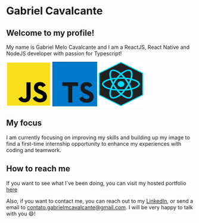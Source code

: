 # Gabriel Cavalcante

## Welcome to my profile! 
My name is Gabriel Melo Cavalcante and I am
a ReactJS, React Native and NodeJS developer with passion for Typescript!

<img src="https://github.com/GabrielMCavalcante/GabrielMCavalcante/blob/master/javascript-icon.png" width="120" height="120" alt="Javascript Icon"/> <img src="https://github.com/GabrielMCavalcante/GabrielMCavalcante/blob/master/typescript-icon.jpg" width="120" height="120" alt="Typescript Icon"/> <img src="https://github.com/GabrielMCavalcante/GabrielMCavalcante/blob/master/react-icon.jpg" width="120" height="120" alt="React Icon"/> 

## My focus
I am currently focusing on improving my skills and building up my image
to find a first-time internship opportunity to enhance my experiences with
coding and teamwork.

## How to reach me
If you want to see what I´ve been doing, you can visit my hosted portfolio
[here](https://gabrielcavalcante-portfolio.web.app/)

Also, if you want to contact me, you can reach out to my [LinkedIn](https://linkedin.com/in/gabrielmcavalcante), or
send a email to contato.gabrielmcavalcante@gmail.com. I will be very happy to
talk with you 😄!
